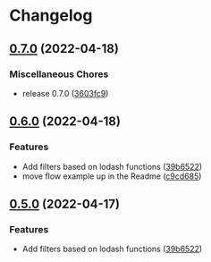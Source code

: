 # Changelog

## [0.7.0](https://github.com/gitops-toolbox/templator/compare/v0.6.0...v0.7.0) (2022-04-18)


### Miscellaneous Chores

* release 0.7.0 ([3603fc9](https://github.com/gitops-toolbox/templator/commit/3603fc9ab81547751185e90ff7da1c6682342867))

## [0.6.0](https://github.com/gitops-toolbox/templator/compare/v0.5.0...v0.6.0) (2022-04-18)


### Features

* Add filters based on lodash functions ([39b6522](https://github.com/gitops-toolbox/templator/commit/39b652208ab1f81bfa296d267338e2aa87e85f55))
* move flow example up in the Readme ([c9cd685](https://github.com/gitops-toolbox/templator/commit/c9cd68515648532d8234f9540740c9576c00e0cc))

## [0.5.0](https://github.com/gitops-toolbox/templator/compare/v0.4.0...v0.5.0) (2022-04-17)


### Features

* Add filters based on lodash functions ([39b6522](https://github.com/gitops-toolbox/templator/commit/39b652208ab1f81bfa296d267338e2aa87e85f55))
